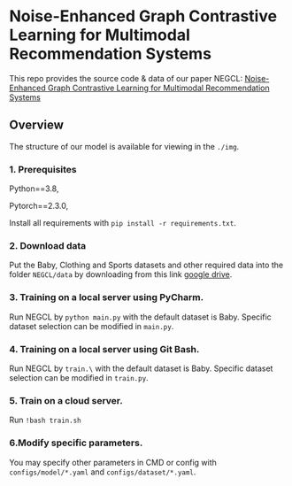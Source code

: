 # Noise-Enhanced Graph Contrastive Learning for Multimodal Recommendation Systems

This repo provides the source code & data of our paper NEGCL: [Noise-Enhanced Graph Contrastive Learning for Multimodal Recommendation Systems](https://github.com/HubuKG/NEGCL) 

## Overview

The structure of our model is available for viewing in the ``./img``.


### 1. Prerequisites

Python==3.8,

Pytorch==2.3.0,

Install all requirements with ``pip install -r requirements.txt``.


### 2. Download data

Put the Baby, Clothing and  Sports datasets and other required data into the folder ``NEGCL/data`` by  downloading from this link [google drive](https://drive.google.com/drive/folders/1BxObpWApHbGx9jCQGc8z52cV3t9_NE0f?usp=sharing).

### 3. Training on a local server using PyCharm.

Run NEGCL by ``python main.py`` with the default dataset is Baby. Specific dataset selection can be modified in `main.py`.

### 4. Training on a local server using Git Bash.

Run NEGCL by ``train.\`` with the default dataset is Baby. Specific dataset selection can be modified in `train.py`.


### 5. Train on a cloud server.

Run ``!bash train.sh``

### 6.Modify specific parameters.

You may specify other parameters in CMD or config with `configs/model/*.yaml` and `configs/dataset/*.yaml`. 